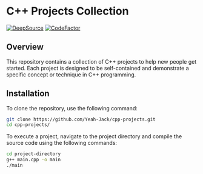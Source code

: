 # C++ Projects Collection

[![DeepSource](https://app.deepsource.com/gh/Yeah-Jack/cpp-projects.svg/?label=active+issues&show_trend=true&token=wx__aoPgZHCEPYRB8mcHAkwD)](https://app.deepsource.com/gh/Yeah-Jack/cpp-projects/)
[![CodeFactor](https://www.codefactor.io/repository/github/yeah-jack/cpp-projects/badge)](https://www.codefactor.io/repository/github/yeah-jack/cpp-projects)

## Overview

This repository contains a collection of C++ projects to help new people get started. Each project is designed to be self-contained and demonstrate a specific concept or technique in C++ programming.

## Installation

To clone the repository, use the following command:

```bash
git clone https://github.com/Yeah-Jack/cpp-projects.git
cd cpp-projects/
```

To execute a project, navigate to the project directory and compile the source code using the following commands:

```bash
cd project-directory
g++ main.cpp -o main
./main
```
